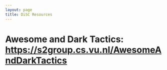 ```yaml
---
layout: page
title: DiSC Resources
---
```


# Awesome and Dark Tactics: https://s2group.cs.vu.nl/AwesomeAndDarkTactics 
